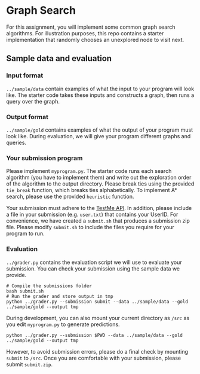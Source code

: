 # Graph Search

For this assignment, you will implement some common graph search algorithms.
For illustration purposes, this repo contains a starter implementation that randomly chooses an unexplored node to visit next.


## Sample data and evaluation

### Input format

`../sample/data` contain examples of what the input to your program will look like.
The starter code takes these inputs and constructs a graph, then runs a query over the graph.


### Output format

`../sample/gold` contains examples of what the output of your program must look like.
During evaluation, we will give your program different graphs and queries.


### Your submission program

Please implement `myprogram.py`.
The starter code runs each search algorithm (you have to implement them) and write out the exploration order of the algorithm to the output directory.
Please break ties using the provided `tie_break` function, which breaks ties alphabetically.
To implement A* search, please use the provided `heuristic` function.

Your submission must adhere to the [TestMe API](https://github.com/r2llab/testme).
In addition, please include a file in your submission (e.g. `user.txt`) that contains your UserID.
For convenience, we have created a `submit.sh` that produces a submission zip file.
Please modify `submit.sh` to include the files you require for your program to run.


### Evaluation
`../grader.py` contains the evaluation script we will use to evaluate your submission.
You can check your submission using the sample data we provide.

```
# Compile the submissions folder
bash submit.sh
# Run the grader and store output in tmp
python ../grader.py --submission submit --data ../sample/data --gold ../sample/gold --output tmp
```

During development, you can also mount your current directory as `/src` as you edit `myprogram.py` to generate predictions.

```
python ../grader.py --submission $PWD --data ../sample/data --gold ../sample/gold --output tmp
```

However, to avoid submission errors, please do a final check by mounting `submit` to `/src`.
Once you are comfortable with your submission, please submit `submit.zip`.
